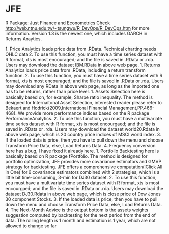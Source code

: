 # JFE
R Package: Just Finance and Econometrics
Check http://web.ntnu.edu.tw/~tsungwu/R_DevOps/R_DevOps.htm for more information. Version 1.3 is the newest one, which includes GARCH in Returns Anaytics.

<Price Analytics>
1. Price Analytics loads price data from .RData.  Technical charting needs OHLC data
2. To use this function, you must have a time series dataset with R format, xts is most encouraged; and the file is saved in .RData or .rda. Users may download the dataset IBM.RData in above web page. 

<Returns Analytics>
1. Returns Analytics loads price data from .RData, including a return transform function.
2. To use this function, you must have a time series dataset with R format, xts is most encouraged; and the file is saved in .RData or .rda. Users may download any RData in above web page, as long as the imported one has to be returns, rather than price level. 

<Assets Selection>
1. Assets Selection here is basically based on, for example, Sharpe ratio inequality. The method is designed for Internaitonal Asset Selection, interested reader please refer to Bekaert and Hodrick(2009,International Financial Management,PP.466-468). We provide more performance indices based on the R package PerformanceAnalytics.
2. To use this function, you must have a multivariate time series dataset with R format, xts is most encourgaed; and the file is saved in .RData or .rda. Users may download the dataset world20.Rdata in above web page, which is 20 country price indices of MSCI world index.
3. If the loaded data is price, then you have to pull down the menu and choose Transform Price Data, else, Load Returns Data.
4. Frequency conversion here has a bug, I have fixed it already here.

<Portfolio Backtesting>
1. Portfolio Backtesting here is basically based on R package fPortfolio. The method is designed for portfolio optimization, JFE provides more covariance estimators and GMVP  strategy for backtesting. JFE offers a comprehensive computation(iClick All in One) for 6 covariance estimators combined with 2 strategies, which is a little bit time-consuming, 3-min for DJ30 dataset.
2. To use this function, you must have a multivariate time series dataset with R format, xts is most encourgaed; and the file is saved in .RData or .rda. Users may download the dataset DJ30.Rdata in above web page, which is close price of Dow Jones 30 component Stocks.
3. If the loaded data is price, then you have to pull down the menu and choose Transform Price Data, else, Load Returns Data.
4. The Next-Month Advice is the output bottom is the assets weights suggestion computed by backtesting for the next period from the end of data. The rolling length is 1 month and estimation is 1 year, which are not allowed to change so far   
